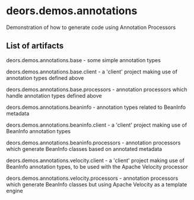 deors.demos.annotations
=======================

Demonstration of how to generate code using Annotation Processors

List of artifacts
-----------------

deors.demos.annotations.base - some simple annotation types

deors.demos.annotations.base.client - a 'client' project making use of annotation types defined above

deors.demos.annotations.base.processors - annotation processors which handle annotation types defined above

deors.demos.annotations.beaninfo - annotation types related to BeanInfo metadata

deors.demos.annotations.beaninfo.client - a 'client' project making use of BeanInfo annotation types

deors.demos.annotations.beaninfo.processors - annotation processors which generate BeanInfo classes based on annotated metadata

deors.demos.annotations.velocity.client - a 'client' project making use of BeanInfo annotation types, to be used with the Apache Velocity processor

deors.demos.annotations.velocity.processors - annotation processors which generate BeanInfo classes but using Apache Velocity as a template engine
